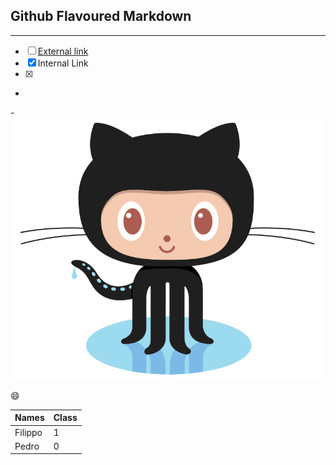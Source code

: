 

Github Flavoured Markdown
-----------------------------------------------------------------------------------------------------------------------------
-----------------------------------------------------------------------------------------------------------------------------
- [ ] [External link](https://help.github.com/en )
- [x] <a name="authoring">Internal Link</a>
- [x] [riferimento]: images/logo.png "Image"
- 
-![Kiku](images/logo.png)



:smile:


Names        | Class
------------ | -------------
Filippo      | 1
Pedro        | 0

